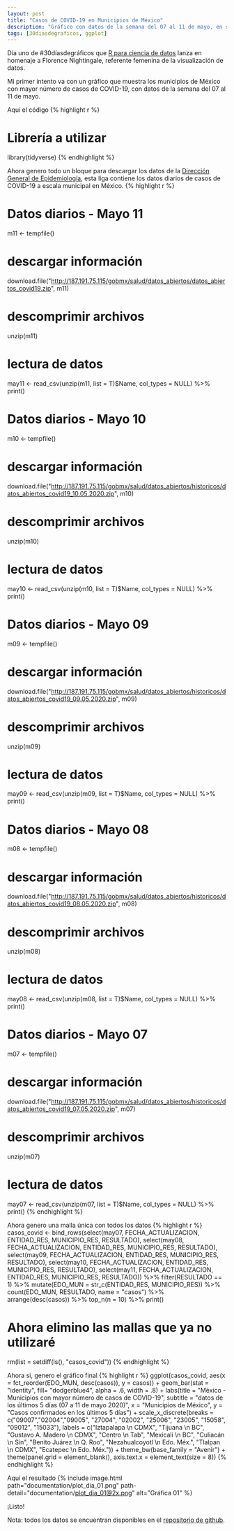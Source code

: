 ```yaml
---
layout: post
title: "Casos de COVID-19 en Municipios de México"
description: "Gráfico con datos de la semana del 07 al 11 de mayo, en seguimiento al hashtag #30díasdegráficos de Twiter"
tags: [30diasdegraficos, ggplot]
---
```


Día uno de #30díasdegráficos que [R para ciencia de datos](https://github.com/cienciadedatos/datos-de-miercoles/blob/master/30-dias-de-graficos-2020.md) lanza en homenaje a Florence Nightingale, referente femenina de la visualización de datos.

Mi primer intento va con un gráfico que muestra los municipios de México con mayor número de casos de COVID-19, con datos de la semana del 07 al 11 de mayo.

Aquí el código
{% highlight r %}
# Librería a utilizar
library(tidyverse)
{% endhighlight %}

Ahora genero todo un bloque para descargar los datos de la [Dirección General de 
Epidemiología](https://www.gob.mx/salud/documentos/datos-abiertos-bases-historicas-direccion-general-de-epidemiologia), esta liga contiene los datos diarios de casos de COVID-19 a escala municipal en México.
{% highlight r %}
# Datos diarios - Mayo 11
m11 <- tempfile()
# descargar información
download.file("http://187.191.75.115/gobmx/salud/datos_abiertos/datos_abiertos_covid19.zip", m11)
# descomprimir archivos
unzip(m11)
# lectura de datos
may11 <- read_csv(unzip(m11, list = T)$Name, col_types = NULL) %>% print()

# Datos diarios - Mayo 10
m10 <- tempfile()
# descargar información
download.file("http://187.191.75.115/gobmx/salud/datos_abiertos/historicos/datos_abiertos_covid19_10.05.2020.zip", m10)
# descomprimir archivos
unzip(m10)
# lectura de datos
may10 <- read_csv(unzip(m10, list = T)$Name, col_types = NULL) %>% print()

# Datos diarios - Mayo 09
m09 <- tempfile()
# descargar información
download.file("http://187.191.75.115/gobmx/salud/datos_abiertos/historicos/datos_abiertos_covid19_09.05.2020.zip", m09)
# descomprimir archivos
unzip(m09)
# lectura de datos
may09 <- read_csv(unzip(m09, list = T)$Name, col_types = NULL) %>% print()

# Datos diarios - Mayo 08
m08 <- tempfile()
# descargar información
download.file("http://187.191.75.115/gobmx/salud/datos_abiertos/historicos/datos_abiertos_covid19_08.05.2020.zip", m08)
# descomprimir archivos
unzip(m08)
# lectura de datos
may08 <- read_csv(unzip(m08, list = T)$Name, col_types = NULL) %>% print()

# Datos diarios - Mayo 07
m07 <- tempfile()
# descargar información
download.file("http://187.191.75.115/gobmx/salud/datos_abiertos/historicos/datos_abiertos_covid19_07.05.2020.zip", m07)
# descomprimir archivos
unzip(m07)
# lectura de datos
may07 <- read_csv(unzip(m07, list = T)$Name, col_types = NULL) %>% print()
{% endhighlight %}

Ahora genero una malla única con todos los datos
{% highlight r %}
casos_covid <- 
  bind_rows(select(may07, FECHA_ACTUALIZACION, ENTIDAD_RES, MUNICIPIO_RES, RESULTADO), 
            select(may08, FECHA_ACTUALIZACION, ENTIDAD_RES, MUNICIPIO_RES, RESULTADO), 
            select(may09, FECHA_ACTUALIZACION, ENTIDAD_RES, MUNICIPIO_RES, RESULTADO), 
            select(may10, FECHA_ACTUALIZACION, ENTIDAD_RES, MUNICIPIO_RES, RESULTADO), 
            select(may11, FECHA_ACTUALIZACION, ENTIDAD_RES, MUNICIPIO_RES, RESULTADO)) %>% 
  filter(RESULTADO == 1) %>% 
  mutate(EDO_MUN = str_c(ENTIDAD_RES, MUNICIPIO_RES)) %>% 
  count(EDO_MUN, RESULTADO, name = "casos") %>% 
  arrange(desc(casos)) %>% 
  top_n(n = 10) %>% 
  print()
     
# Ahora elimino las mallas que ya no utilizaré
rm(list = setdiff(ls(), "casos_covid"))
{% endhighlight %}

Ahora si, genero el gráfico final
{% highlight r %}
ggplot(casos_covid, aes(x = fct_reorder(EDO_MUN, desc(casos)), y = casos)) + 
  geom_bar(stat = "identity", fill= "dodgerblue4", alpha = .6, width = .8) + 
  labs(title = "México - Municipios con mayor número de casos de COVID-19", 
       subtitle = "datos de los últimos 5 días (07 a 11 de mayo 2020)", 
       x = "Municipios de México",
       y = "Casos confirmados en los últimos 5 días") + 
  scale_x_discrete(breaks = c("09007","02004","09005", "27004", "02002", 
                              "25006", "23005", "15058", "09012", "15033"), 
                   labels = c("Iztapalapa \n CDMX", "Tijuana \n BC", 
                              "Gustavo A. Madero \n CDMX", "Centro \n Tab", 
                              "Mexicali \n BC", "Culiacán \n Sin", 
                              "Benito Juárez \n Q. Roo", "Nezahualcoyotl \n Edo. Méx.", 
                              "Tlalpan \n CDMX", "Ecatepec \n Edo. Méx.")) + 
  theme_bw(base_family = "Avenir") + 
  theme(panel.grid = element_blank(), 
        axis.text.x = element_text(size = 8))
{% endhighlight %}

Aquí el resultado
{% include image.html path="documentation/plot_dia_01.png" path-detail="documentation/plot_dia_01@2x.png" alt="Gráfica 01" %}

¡Listo!

Nota: todos los datos se encuentran disponibles en el [repositorio de github](https://github.com/texcalac/30_dias_graficos/tree/master/datos).
